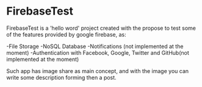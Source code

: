 # FirebaseTest

FirebaseTest is a 'hello word' project created with the propose to test some of the features provided by google firebase, as:

-File Storage
-NoSQL Database
-Notifications (not implemented at the moment)
-Authentication with Facebook, Google, Twitter and GitHub(not implemented at the moment)

Such app has image share as main concept, and with the image you can write some description forming then a post.